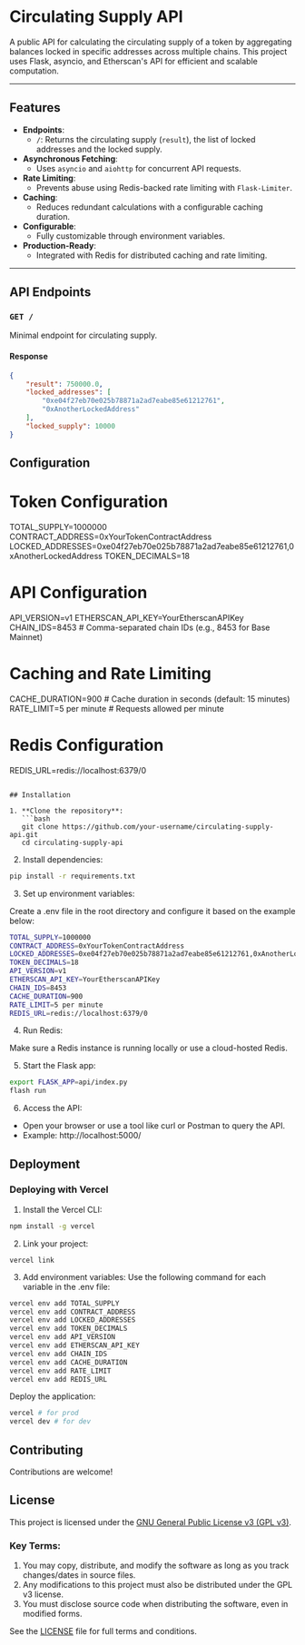 # Circulating Supply API

A public API for calculating the circulating supply of a token by aggregating balances locked in specific addresses across multiple chains. This project uses Flask, asyncio, and Etherscan's API for efficient and scalable computation.

---

## Features

- **Endpoints**:
  - `/`: Returns the circulating supply (`result`), the list of locked addresses and the locked supply.
- **Asynchronous Fetching**:
  - Uses `asyncio` and `aiohttp` for concurrent API requests.
- **Rate Limiting**:
  - Prevents abuse using Redis-backed rate limiting with `Flask-Limiter`.
- **Caching**:
  - Reduces redundant calculations with a configurable caching duration.
- **Configurable**:
  - Fully customizable through environment variables.
- **Production-Ready**:
  - Integrated with Redis for distributed caching and rate limiting.

---

## API Endpoints

### `GET /`
Minimal endpoint for circulating supply.

#### Response
```json
{
    "result": 750000.0,
    "locked_addresses": [
        "0xe04f27eb70e025b78871a2ad7eabe85e61212761",
        "0xAnotherLockedAddress"
    ],
    "locked_supply": 10000
}
```

## Configuration

# Token Configuration
TOTAL_SUPPLY=1000000
CONTRACT_ADDRESS=0xYourTokenContractAddress
LOCKED_ADDRESSES=0xe04f27eb70e025b78871a2ad7eabe85e61212761,0xAnotherLockedAddress
TOKEN_DECIMALS=18

# API Configuration
API_VERSION=v1
ETHERSCAN_API_KEY=YourEtherscanAPIKey
CHAIN_IDS=8453  # Comma-separated chain IDs (e.g., 8453 for Base Mainnet)

# Caching and Rate Limiting
CACHE_DURATION=900  # Cache duration in seconds (default: 15 minutes)
RATE_LIMIT=5 per minute  # Requests allowed per minute

# Redis Configuration
REDIS_URL=redis://localhost:6379/0
```

## Installation

1. **Clone the repository**:
   ```bash
   git clone https://github.com/your-username/circulating-supply-api.git
   cd circulating-supply-api
   ```
2. Install dependencies:
  ```bash
  pip install -r requirements.txt
  ```

3. Set up environment variables:

Create a .env file in the root directory and configure it based on the example below:

```bash
TOTAL_SUPPLY=1000000
CONTRACT_ADDRESS=0xYourTokenContractAddress
LOCKED_ADDRESSES=0xe04f27eb70e025b78871a2ad7eabe85e61212761,0xAnotherLockedAddress
TOKEN_DECIMALS=18
API_VERSION=v1
ETHERSCAN_API_KEY=YourEtherscanAPIKey
CHAIN_IDS=8453
CACHE_DURATION=900
RATE_LIMIT=5 per minute
REDIS_URL=redis://localhost:6379/0
```

4. Run Redis:

Make sure a Redis instance is running locally or use a cloud-hosted Redis.

5. Start the Flask app:

```bash
export FLASK_APP=api/index.py
flash run
```

6. Access the API:

- Open your browser or use a tool like curl or Postman to query the API.
- Example: http://localhost:5000/

## Deployment

### Deploying with Vercel

1. Install the Vercel CLI:

```bash
npm install -g vercel
```

2. Link your project:

```
vercel link
```

3. Add environment variables: Use the following command for each variable in the .env file:

```bash
vercel env add TOTAL_SUPPLY
vercel env add CONTRACT_ADDRESS
vercel env add LOCKED_ADDRESSES
vercel env add TOKEN_DECIMALS
vercel env add API_VERSION
vercel env add ETHERSCAN_API_KEY
vercel env add CHAIN_IDS
vercel env add CACHE_DURATION
vercel env add RATE_LIMIT
vercel env add REDIS_URL
```

Deploy the application:

```bash
vercel # for prod
vercel dev # for dev
```

## Contributing

Contributions are welcome!

## License

This project is licensed under the [GNU General Public License v3 (GPL v3)](https://www.gnu.org/licenses/gpl-3.0.html).

### Key Terms:
1. You may copy, distribute, and modify the software as long as you track changes/dates in source files.
2. Any modifications to this project must also be distributed under the GPL v3 license.
3. You must disclose source code when distributing the software, even in modified forms.

See the [LICENSE](LICENSE) file for full terms and conditions.
